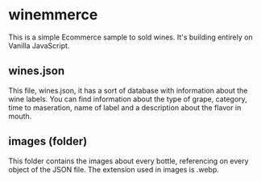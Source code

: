 # winemmerce

This is a simple Ecommerce sample to sold wines. It's building entirely on Vanilla JavaScript.

## wines.json
This file, wines.json, it has a sort of database with information about the wine labels. You can find information about the type of grape, category, time to maseration, name of label and a description about the flavor in mouth.

## images (folder)
This folder contains the images about every bottle, referencing on every object of the JSON file. The extension used in images is .webp.
